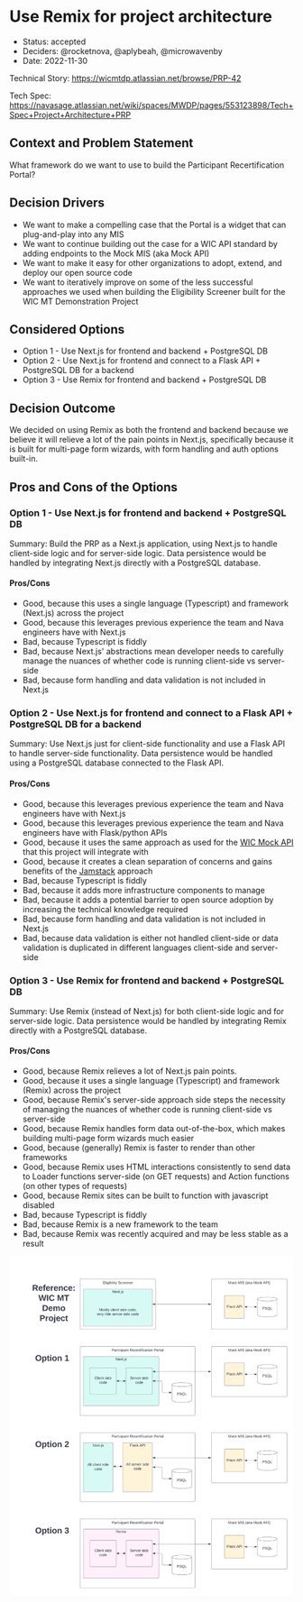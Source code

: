 # Use Remix for project architecture

* Status: accepted
* Deciders: @rocketnova, @aplybeah, @microwavenby
* Date: 2022-11-30

Technical Story: https://wicmtdp.atlassian.net/browse/PRP-42

Tech Spec: https://navasage.atlassian.net/wiki/spaces/MWDP/pages/553123898/Tech+Spec+Project+Architecture+PRP

## Context and Problem Statement

What framework do we want to use to build the Participant Recertification Portal?

## Decision Drivers

* We want to make a compelling case that the Portal is a widget that can plug-and-play into any MIS
* We want to continue building out the case for a WIC API standard by adding endpoints to the Mock MIS (aka Mock API)
* We want to make it easy for other organizations to adopt, extend, and deploy our open source code
* We want to iteratively improve on some of the less successful approaches we used when building the Eligibility Screener built for the WIC MT Demonstration Project

## Considered Options

* Option 1 - Use Next.js for frontend and backend + PostgreSQL DB
* Option 2 - Use Next.js for frontend and connect to a Flask API + PostgreSQL DB for a backend
* Option 3 - Use Remix for frontend and backend + PostgreSQL DB

## Decision Outcome

We decided on using Remix as both the frontend and backend because we believe it will relieve a lot of the pain points in Next.js, specifically because it is built for multi-page form wizards, with form handling and auth options built-in.

## Pros and Cons of the Options

### Option 1 - Use Next.js for frontend and backend + PostgreSQL DB

Summary: Build the PRP as a Next.js application, using Next.js to handle client-side logic and for server-side logic. Data persistence would be handled by integrating Next.js directly with a PostgreSQL database.

#### Pros/Cons

* Good, because this uses a single language (Typescript) and framework (Next.js) across the project
* Good, because this leverages previous experience the team and Nava engineers have with Next.js
* Bad, because Typescript is fiddly
* Bad, because Next.js' abstractions mean developer needs to carefully manage the nuances of whether code is running client-side vs server-side
* Bad, because form handling and data validation is not included in Next.js

### Option 2 - Use Next.js for frontend and connect to a Flask API + PostgreSQL DB for a backend

Summary: Use Next.js just for client-side functionality and use a Flask API to handle server-side functionality. Data persistence would be handled using a PostgreSQL database connected to the Flask API.

#### Pros/Cons

* Good, because this leverages previous experience the team and Nava engineers have with Next.js
* Good, because this leverages previous experience the team and Nava engineers have with Flask/python APIs
* Good, because it uses the same approach as used for the [WIC Mock API](https://github.com/navapbc/wic-mt-demo-project-mock-api) that this project will integrate with
* Good, because it creates a clean separation of concerns and gains benefits of the [Jamstack](https://jamstack.org) approach
* Bad, because Typescript is fiddly
* Bad, because it adds more infrastructure components to manage
* Bad, because it adds a potential barrier to open source adoption by increasing the technical knowledge required
* Bad, because form handling and data validation is not included in Next.js
* Bad, because data validation is either not handled client-side or data validation is duplicated in different languages client-side and server-side

### Option 3 - Use Remix for frontend and backend + PostgreSQL DB

Summary: Use Remix (instead of Next.js) for both client-side logic and for server-side logic. Data persistence would be handled by integrating Remix directly with a PostgreSQL database.

#### Pros/Cons

* Good, because Remix relieves a lot of Next.js pain points.
* Good, because it uses a single language (Typescript) and framework (Remix) across the project
* Good, because Remix's server-side approach side steps the necessity of managing the nuances of whether code is running client-side vs server-side
* Good, because Remix handles form data out-of-the-box, which makes building multi-page form wizards much easier
* Good, because (generally) Remix is faster to render than other frameworks
* Good, because Remix uses HTML interactions consistently to send data to Loader functions server-side (on GET requests) and Action functions (on other types of requests)
* Good, because Remix sites can be built to function with javascript disabled
* Bad, because Typescript is fiddly
* Bad, because Remix is a new framework to the team
* Bad, because Remix was recently acquired and may be less stable as a result

![](./imgs/0005-use-remix-for-project-architecture--options.png)
